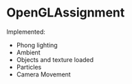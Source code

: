 # OpenGLAssignment
Implemented: 
- Phong lighting
- Ambient
- Objects and texture loaded
- Particles
- Camera Movement
